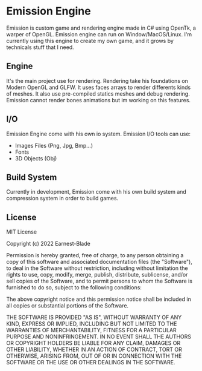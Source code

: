 # Emission Engine

Emission is custom game and rendering engine made in C# using OpenTk, a warper of OpenGL. 
Emission engine can run on Window/MacOS/Linux.
I'm currently using this engine to create my own game, and it grows by technicals stuff that I need. 

## Engine 
It's the main project use for rendering.
Rendering take his foundations on Modern OpenGL and GLFW. 
It uses faces arrays to render differents kinds of meshes. It also use pre-compiled statics meshes and debug rendering.
Emission cannot render bones animations but im working on this features. 

## I/O
Emission Engine come with his own io system.
Emission I/O tools can use:
- Images Files (Png, Jpg, Bmp...)
- Fonts 
- 3D Objects (Obj)

## Build System
Currently in development, Emission come with his own build system and compression system in order to build games.


## License

MIT License

Copyright (c) 2022 Earnest-Blade

Permission is hereby granted, free of charge, to any person obtaining a copy
of this software and associated documentation files (the "Software"), to deal
in the Software without restriction, including without limitation the rights
to use, copy, modify, merge, publish, distribute, sublicense, and/or sell
copies of the Software, and to permit persons to whom the Software is
furnished to do so, subject to the following conditions:

The above copyright notice and this permission notice shall be included in all
copies or substantial portions of the Software.

THE SOFTWARE IS PROVIDED "AS IS", WITHOUT WARRANTY OF ANY KIND, EXPRESS OR
IMPLIED, INCLUDING BUT NOT LIMITED TO THE WARRANTIES OF MERCHANTABILITY,
FITNESS FOR A PARTICULAR PURPOSE AND NONINFRINGEMENT. IN NO EVENT SHALL THE
AUTHORS OR COPYRIGHT HOLDERS BE LIABLE FOR ANY CLAIM, DAMAGES OR OTHER
LIABILITY, WHETHER IN AN ACTION OF CONTRACT, TORT OR OTHERWISE, ARISING FROM,
OUT OF OR IN CONNECTION WITH THE SOFTWARE OR THE USE OR OTHER DEALINGS IN THE
SOFTWARE.